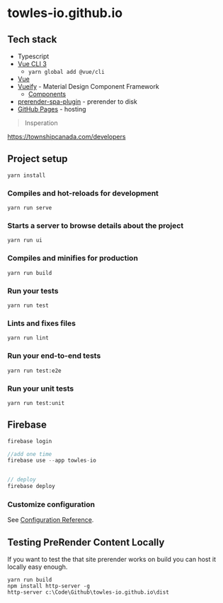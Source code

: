 # towles-io.github.io


## Tech stack
- Typescript
- [Vue CLI 3]()
  - `yarn global add @vue/cli`
- [Vue](https://vuejs.org/v2/guide/)
- [Vueify](https://vuetifyjs.com/en/) - Material Design
Component Framework
  - [Components](https://vuetifyjs.com/en/components/api-explorer)
- [prerender-spa-plugin](https://github.com/chrisvfritz/prerender-spa-plugin) - prerender to disk
- [GitHub Pages](https://help.github.com/articles/configuring-a-publishing-source-for-github-pages/) - hosting




> Insperation 

https://townshipcanada.com/developers


## Project setup
```
yarn install
```

### Compiles and hot-reloads for development
```
yarn run serve
```

### Starts a server to browse details about the project
```
yarn run ui
```

### Compiles and minifies for production
```
yarn run build
```

### Run your tests
```
yarn run test
```

### Lints and fixes files
```
yarn run lint
```

### Run your end-to-end tests
```
yarn run test:e2e
```

### Run your unit tests
```
yarn run test:unit
```


## Firebase


```js
firebase login

//add one time
firebase use --app towles-io


// deploy
firebase deploy

```

### Customize configuration
See [Configuration Reference](https://cli.vuejs.org/config/).


## Testing PreRender Content Locally

If you want to test the that site prerender works on build you can host it locally easy enough. 

```
yarn run build
npm install http-server -g
http-server c:\Code\Github\towles-io.github.io\dist
```